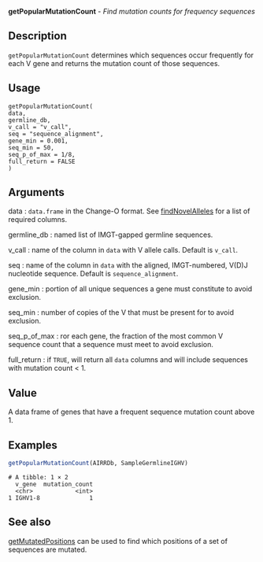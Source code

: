 **getPopularMutationCount** - *Find mutation counts for frequency sequences*

Description
--------------------

`getPopularMutationCount` determines which sequences occur frequently
for each V gene and returns the mutation count of those sequences.


Usage
--------------------
```
getPopularMutationCount(
data,
germline_db,
v_call = "v_call",
seq = "sequence_alignment",
gene_min = 0.001,
seq_min = 50,
seq_p_of_max = 1/8,
full_return = FALSE
)
```

Arguments
-------------------

data
:   `data.frame` in the Change-O format. See
[findNovelAlleles](findNovelAlleles.md) for a list of required
columns.

germline_db
:   named list of IMGT-gapped germline sequences.

v_call
:   name of the column in `data` with V allele calls. 
Default is `v_call`.

seq
:   name of the column in `data` with the 
aligned, IMGT-numbered, V(D)J nucleotide sequence.
Default is `sequence_alignment`.

gene_min
:   portion of all unique sequences a gene must
constitute to avoid exclusion.

seq_min
:   number of copies of the V that must be present for
to avoid exclusion.

seq_p_of_max
:   ror each gene, the fraction of the most common V sequence
count that a sequence must meet to avoid exclusion.

full_return
:   if `TRUE`, will return all `data` columns and
will include sequences with mutation count < 1.




Value
-------------------

A data frame of genes that have a frequent sequence mutation count
above 1.



Examples
-------------------

```R
getPopularMutationCount(AIRRDb, SampleGermlineIGHV)

```


```
# A tibble: 1 × 2
  v_gene  mutation_count
  <chr>            <int>
1 IGHV1-8              1

```



See also
-------------------

[getMutatedPositions](getMutatedPositions.md) can be used to find which positions
of a set of sequences are mutated.






